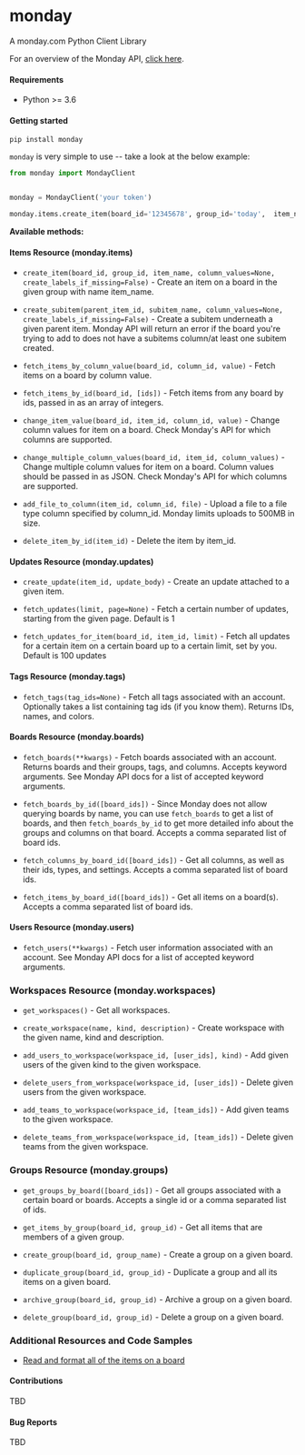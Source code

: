 # monday
A monday.com Python Client Library


For an overview of the Monday API, [click here](https://monday.com/developers/v2#introduction-section).


#### Requirements
- Python >= 3.6

#### Getting started
`pip install monday`

`monday` is very simple to use -- take a look at the below example:
```python
from monday import MondayClient


monday = MondayClient('your token')

monday.items.create_item(board_id='12345678', group_id='today',  item_name='Do a thing')

```

**Available methods:**
#### Items Resource (monday.items)
- `create_item(board_id, group_id, item_name, column_values=None, create_labels_if_missing=False)` - Create an item on a board in the given group with name item_name.

- `create_subitem(parent_item_id, subitem_name, column_values=None, create_labels_if_missing=False)` - Create a subitem underneath a given parent item. Monday API will return an error if the board you're trying to add to does not have a subitems column/at least one subitem created.

- `fetch_items_by_column_value(board_id, column_id, value)` - Fetch items on a board by column value.

- `fetch_items_by_id(board_id, [ids])` - Fetch items from any board by ids, passed in as an array of integers.

- `change_item_value(board_id, item_id, column_id, value)` - Change column values for item on a board. Check Monday's API for which columns are supported.

- `change_multiple_column_values(board_id, item_id, column_values)` - Change multiple column values for item on a board. Column values should be passed in as JSON. Check Monday's API for which columns are supported.

- `add_file_to_column(item_id, column_id, file)` - Upload a file to a file type column specified by column_id. Monday limits uploads to 500MB in size.

- `delete_item_by_id(item_id)` - Delete the item by item_id.

#### Updates Resource (monday.updates)
- `create_update(item_id, update_body)` - Create an update attached to a given item.

- `fetch_updates(limit, page=None)` - Fetch a certain number of updates, starting from the given page. Default is 1

- `fetch_updates_for_item(board_id, item_id, limit)` - Fetch all updates for a certain item on a certain board up to a certain limit, set by you. Default is 100 updates


#### Tags Resource (monday.tags)
- `fetch_tags(tag_ids=None)` - Fetch all tags associated with an account. Optionally takes a list containing tag ids (if you know them). Returns IDs, names, and colors.


#### Boards Resource (monday.boards)
- `fetch_boards(**kwargs)` - Fetch boards associated with an account. Returns boards and their groups, tags, and columns. Accepts keyword arguments. See Monday API docs for a list of accepted keyword arguments.

- `fetch_boards_by_id([board_ids])` - Since Monday does not allow querying boards by name, you can use `fetch_boards` to get a list of boards, and then `fetch_boards_by_id` to get more detailed info about the groups and columns on that board. Accepts a comma separated list of board ids.

- `fetch_columns_by_board_id([board_ids])` - Get all columns, as well as their ids, types, and settings. Accepts a comma separated list of board ids.

- `fetch_items_by_board_id([board_ids])` - Get all items on a board(s). Accepts a comma separated list of board ids.


#### Users Resource (monday.users)
- `fetch_users(**kwargs)` - Fetch user information associated with an account. See Monday API docs for a list of accepted keyword arguments.

### Workspaces Resource (monday.workspaces)
- `get_workspaces()` - Get all workspaces.

- `create_workspace(name, kind, description)` - Create workspace with the given name, kind and description. 

- `add_users_to_workspace(workspace_id, [user_ids], kind)` - Add given users of the given kind to the given workspace.

- `delete_users_from_workspace(workspace_id, [user_ids])` - Delete given users from the given workspace.

- `add_teams_to_workspace(workspace_id, [team_ids])` - Add given teams to the given workspace.

- `delete_teams_from_workspace(workspace_id, [team_ids])` - Delete given teams from the given workspace.

### Groups Resource (monday.groups)
- `get_groups_by_board([board_ids])` - Get all groups associated with a certain board or boards. Accepts a single id or a comma separated list of ids.

- `get_items_by_group(board_id, group_id)` - Get all items that are members of a given group.

- `create_group(board_id, group_name)` - Create a group on a given board.

- `duplicate_group(board_id, group_id)` - Duplicate a group and all its items on a given board.

- `archive_group(board_id, group_id)` - Archive a group on a given board.

- `delete_group(board_id, group_id)` - Delete a group on a given board.

### Additional Resources and Code Samples

- [Read and format all of the items on a board](https://github.com/ProdPerfect/monday/wiki/Code-Examples#whole-board-formatting-example)

#### Contributions
TBD

#### Bug Reports
TBD 
